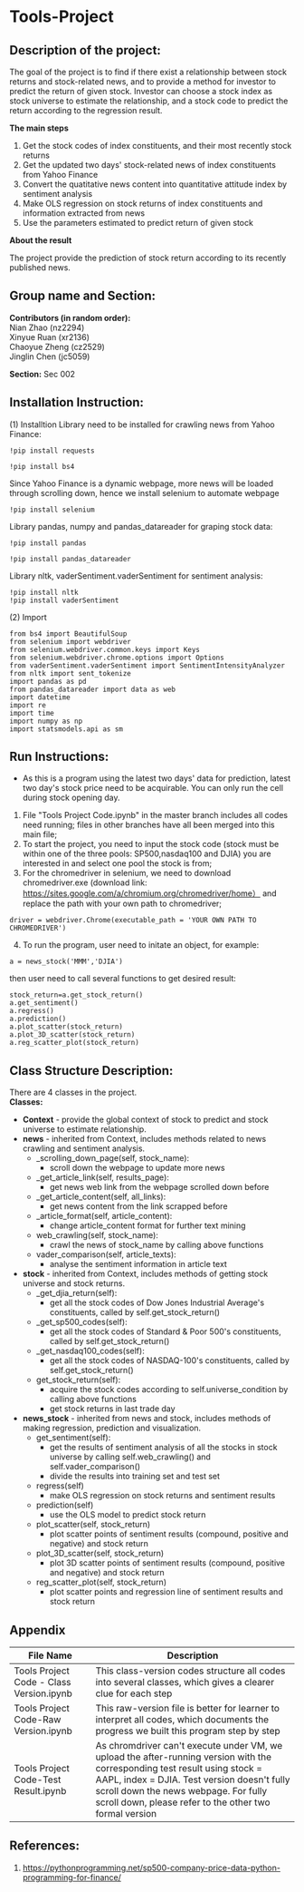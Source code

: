 # Tools-Project


## Description of the project:

The goal of the project is to find if there exist a relationship between stock returns and stock-related news, and to provide a method for investor to predict the return of given stock. Investor can choose a stock index as stock universe to estimate the relationship, and a stock code to predict the return according to the regression result.

**The main steps**
1. Get the stock codes of index constituents, and their most recently stock returns
2. Get the updated two days' stock-related news of index constituents from Yahoo Finance
3. Convert the quatitative news content into quantitative attitude index by sentiment analysis
4. Make OLS regression on stock returns of index constituents and information extracted from news
5. Use the parameters estimated to predict return of given stock

**About the result**

The project provide the prediction of stock return according to its recently published news.



## Group name and Section:

**Contributors (in random order):**  
Nian Zhao (nz2294)  
Xinyue Ruan (xr2136)  
Chaoyue Zheng (cz2529)  
Jinglin Chen (jc5059)  

**Section:**
Sec 002


## Installation Instruction:

(1) Installtion
Library need to be installed for crawling news from Yahoo Finance:
```
!pip install requests
```
```
!pip install bs4
```
Since Yahoo Finance is a dynamic webpage, more news will be loaded through scrolling down, hence we install selenium to automate webpage
```
!pip install selenium
```
Library pandas, numpy and pandas_datareader for graping stock data:
```
!pip install pandas
```
```
!pip install pandas_datareader
```

Library nltk, vaderSentiment.vaderSentiment for sentiment analysis:
```
!pip install nltk
!pip install vaderSentiment
```
(2) Import
```
from bs4 import BeautifulSoup
from selenium import webdriver
from selenium.webdriver.common.keys import Keys  
from selenium.webdriver.chrome.options import Options
from vaderSentiment.vaderSentiment import SentimentIntensityAnalyzer
from nltk import sent_tokenize
import pandas as pd
from pandas_datareader import data as web
import datetime
import re
import time
import numpy as np
import statsmodels.api as sm
```


## Run Instructions:


* As this is a program using the latest two days' data for prediction, latest two day's stock price need to be acquirable. You can only run the cell during stock opening day.

1. File "Tools Project Code.ipynb" in the master branch includes all codes need running; files in other branches have all been merged into this main file;
2. To start the project, you need to input the stock code (stock must be within one of the three pools: SP500,nasdaq100 and DJIA) you are interested in and select one pool the stock is from;
3. For the chromedriver in selenium, we need to download chromedriver.exe (download link: https://sites.google.com/a/chromium.org/chromedriver/home） and replace the path with your own path to chromedriver;
```
driver = webdriver.Chrome(executable_path = 'YOUR OWN PATH TO CHROMEDRIVER')
```

4. To run the program, user need to initate an object, for example:
```
a = news_stock('MMM','DJIA')
```
then user need to call several functions to get desired result:
```
stock_return=a.get_stock_return()
a.get_sentiment()
a.regress()
a.prediction()
a.plot_scatter(stock_return)
a.plot_3D_scatter(stock_return)
a.reg_scatter_plot(stock_return)
```

## Class Structure Description:
There are 4 classes in the project.  
**Classes:**  
+ **Context** - provide the global context of stock to predict and stock universe to estimate relationship.  
+ **news** - inherited from Context, includes methods related to news crawling and sentiment analysis.  
    + _scrolling_down_page(self, stock_name):
        + scroll down the webpage to update more news
    + _get_article_link(self, results_page):
        + get news web link from the webpage scrolled down before
    + _get_article_content(self, all_links):    
        + get news content from the link scrapped before
    + _article_format(self, article_content):  
        + change article_content format for further text mining
    + web_crawling(self, stock_name):
        + crawl the news of stock_name by calling above functions
    + vader_comparison(self, article_texts):    
        + analyse the sentiment information in article text
+ **stock** - inherited from Context, includes methods of getting stock universe and stock returns.  
    + _get_djia_return(self): 
        + get all the stock codes of Dow Jones Industrial Average's constituents, called by self.get_stock_return()
    + _get_sp500_codes(self): 
        + get all the stock codes of Standard & Poor 500's constituents, called by self.get_stock_return()
    + _get_nasdaq100_codes(self): 
        + get all the stock codes of NASDAQ-100's constituents, called by self.get_stock_return()
    + get_stock_return(self): 
        + acquire the stock codes according to self.universe_condition by calling above functions
        + get stock returns in last trade day
+ **news_stock** - inherited from news and stock, includes methods of making regression, prediction and visualization.  
    + get_sentiment(self):
        + get the results of sentiment analysis of all the stocks in stock universe by calling self.web_crawling() and self.vader_comparison()
        + divide the results into training set and test set
    + regress(self)
        + make OLS regression on stock returns and sentiment results
    + prediction(self)
        + use the OLS model to predict stock return
    + plot_scatter(self, stock_return)
        + plot scatter points of sentiment results (compound, positive and negative) and stock return
    + plot_3D_scatter(self, stock_return)
        + plot 3D scatter points of sentiment results (compound, positive and negative) and stock return
    + reg_scatter_plot(self, stock_return)
        + plot scatter points and regression line of sentiment results and stock return
 
 

## Appendix  
|File Name|Description|
|---|---|
|Tools Project Code - Class Version.ipynb|This class-version codes structure all codes into several classes, which gives a clearer clue for each step|
|Tools Project Code-Raw Version.ipynb|This raw-version file is better for learner to interpret all codes, which documents the progress we built this program step by step|
|Tools Project Code-Test Result.ipynb|As chromdriver can't execute under VM, we upload the after-running version with the corresponding test result using stock = AAPL, index = DJIA. Test version doesn't fully scroll down the news webpage. For fully scroll down, please refer to the other two formal version|


## References:
1. https://pythonprogramming.net/sp500-company-price-data-python-programming-for-finance/

